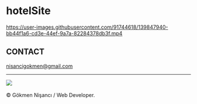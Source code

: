 # hotelSite


https://user-images.githubusercontent.com/91744618/139847940-bb44f1a6-cd3e-44ef-9a7a-82284378db3f.mp4




<h2> CONTACT </h2>
<a href = "http://www.gmail.com" > nisancigokmen@gmail.com</a> <br>
<hr>
<div>
<img src="https://media0.giphy.com/media/3ornkc6KUmmnEIQ7VS/giphy.gif?cid=ecf05e47fuoere4vfl5zf1d2fzmp9kl48mqqnj6ybu1ulk0b&rid=giphy.gif&ct=g">
  
  
  
  
</div><br>
&copy; Gökmen Nişancı / Web Developer.

